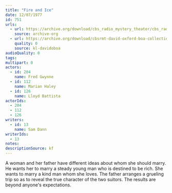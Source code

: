 ```yaml
---
title: "Fire and Ice"
date: 12/07/1977
id: 751
urls: 
  - url: https://archive.org/download/cbs_radio_mystery_theater/cbs_radio_mystery_theater-0751-0800.zip/cbs_radio_mystery_theater-0751-0800%2Fcbsrmt_0751_fire_and_ice.mp3
    source: archive-org
  - url: https://archive.org/download/cbsrmt-david-oxford-boa-collection/CBSRMT-771207-0751-Fire-and-Ice-(128-48)_WBBM-JE-{BoA}.mp3
    quality: 0
    source: kl-davidoboa
audioQuality: 0
tags: 
multipart: 0
actors:  
  - id: 204
    name: Fred Gwynne  
  - id: 112
    name: Marian Haley  
  - id: 126
    name: Lloyd Battista
actorIds:  
  - 204  
  - 112  
  - 126
writers:  
  - id: 13
    name: Sam Dann
writerIds:  
  - 13
notes: 
descriptionSource: kf
---
```

A woman and her father have different ideas about whom she should marry. He wants her to marry a steady young man who is destined to be rich. She wants to marry a kind man whom she loves. The father arranges a grueling trip so as to reveal the true character of the two suitors. The results are beyond anyone's expectations.